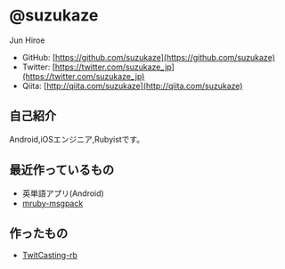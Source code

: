 # @suzukaze

Jun Hiroe

* GitHub: [https://github.com/suzukaze](https://github.com/suzukaze)
* Twitter: [https://twitter.com/suzukaze_jp](https://twitter.com/suzukaze_jp) 
* Qiita: [http://qiita.com/suzukaze](http://qiita.com/suzukaze)

## 自己紹介

Android,iOSエンジニア,Rubyistです。

## 最近作っているもの

* 英単語アプリ(Android)
* [mruby-msgpack](https://github.com/suzukaze/mruby-msgpack)

## 作ったもの

* [TwitCasting-rb](https://github.com/suzukaze/TwitCasting-rb)
